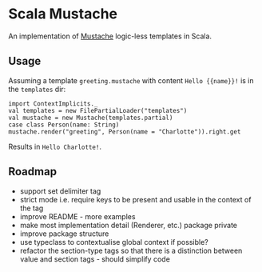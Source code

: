 Scala Mustache
===
An implementation of [Mustache](https://mustache.github.io/mustache.5.html) logic-less templates in Scala.

Usage
---

Assuming a template `greeting.mustache` with content `Hello {{name}}!` is in the `templates` dir:

    import ContextImplicits._
    val templates = new FilePartialLoader("templates")
    val mustache = new Mustache(templates.partial)
    case class Person(name: String)
    mustache.render("greeting", Person(name = "Charlotte")).right.get

Results in `Hello Charlotte!`.

Roadmap
---
* support set delimiter tag
* strict mode i.e. require keys to be present and usable in the context of the tag
* improve README - more examples
* make most implementation detail (Renderer, etc.) package private
* improve package structure
* use typeclass to contextualise global context if possible?
* refactor the section-type tags so that there is a distinction between value and section tags - should simplify code
